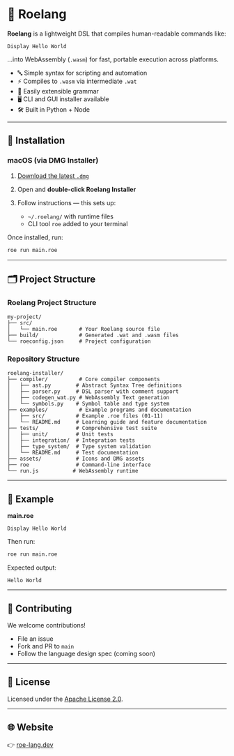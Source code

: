# 🦌 Roelang

**Roelang** is a lightweight DSL that compiles human-readable commands like:

```roe
Display Hello World
```

...into WebAssembly (`.wasm`) for fast, portable execution across platforms.

- 🔤 Simple syntax for scripting and automation
- ⚡️ Compiles to `.wasm` via intermediate `.wat`
- 🧩 Easily extensible grammar
- 🖥️ CLI and GUI installer available
- 🛠️ Built in Python + Node

---

## 🔧 Installation

### macOS (via DMG Installer)

1. [Download the latest `.dmg`](https://roe-lang.dev)
2. Open and **double-click Roelang Installer**
3. Follow instructions — this sets up:

   - `~/.roelang/` with runtime files
   - CLI tool `roe` added to your terminal

Once installed, run:

```bash
roe run main.roe
```

---

## 🗂️ Project Structure

### Roelang Project Structure
```
my-project/
├── src/
│   └── main.roe       # Your Roelang source file
├── build/             # Generated .wat and .wasm files
└── roeconfig.json     # Project configuration
```

### Repository Structure
```
roelang-installer/
├── compiler/          # Core compiler components
│   ├── ast.py        # Abstract Syntax Tree definitions
│   ├── parser.py     # DSL parser with comment support
│   ├── codegen_wat.py # WebAssembly Text generation
│   └── symbols.py    # Symbol table and type system
├── examples/          # Example programs and documentation
│   ├── src/          # Example .roe files (01-11)
│   └── README.md     # Learning guide and feature documentation
├── tests/            # Comprehensive test suite
│   ├── unit/         # Unit tests
│   ├── integration/  # Integration tests
│   ├── type_system/  # Type system validation
│   └── README.md     # Test documentation
├── assets/           # Icons and DMG assets
├── roe               # Command-line interface
└── run.js           # WebAssembly runtime
```

---

## 🚀 Example

**main.roe**

```roe
Display Hello World
```

Then run:

```bash
roe run main.roe
```

Expected output:

```
Hello World
```

---

## 🤝 Contributing

We welcome contributions!

- File an issue
- Fork and PR to `main`
- Follow the language design spec (coming soon)

---

## 📄 License

Licensed under the [Apache License 2.0](LICENSE).

---

## 🌐 Website

👉 [roe-lang.dev](https://roe-lang.dev)
